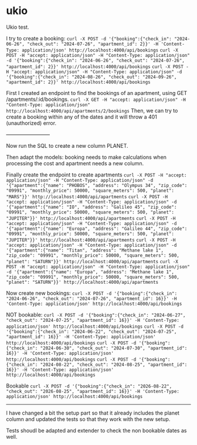 # ukio
Ukio test.

I try to create a booking:
```curl -X POST -d '{"booking":{"check_in": "2024-06-26", "check_out": "2024-07-26", "apartment_id": 2}}' -H 'Content-Type: application/json' http://localhost:4000/api/bookings```
```curl -X POST -H "accept: application/json" -H "Content-Type: application/json" -d '{"booking":{"check_in": "2024-06-26", "check_out": "2024-07-26", "apartment_id": 2}}' http://localhost:4000/api/bookings```
```curl -X POST -H "accept: application/json" -H "Content-Type: application/json" -d '{"booking":{"check_in": "2024-08-26", "check_out": "2024-09-26", "apartment_id": 2}}' http://localhost:4000/api/bookings```

First I created an endpoint to find the bookings of an apartment, using GET /apartments/:id/bookings.
```curl -X GET -H "accept: application/json" -H "Content-Type: application/json" http://localhost:4000/api/apartments/2/bookings```
Then, we can try to create a booking within any of the dates and it will throw a 401 (unauthorized) error.

–––––––––––––––––

Now run the SQL to create a new column PLANET.

Then adapt the models: booking needs to make calculations when processing the cost and apartment needs a new column.

Finally create the endpoint to create apartments
```curl -X POST -H "accept: application/json" -H "Content-Type: application/json" -d '{"apartment":{"name": "PHOBOS", "address": "Olympus 34", "zip_code": "09991", "monthly_price": 50000, "square_meters": 500, "planet": "MARS"}}' http://localhost:4000/api/apartments```
```curl -X POST -H "accept: application/json" -H "Content-Type: application/json" -d '{"apartment":{"name": "IO", "address": "Galileo 45", "zip_code": "09991", "monthly_price": 50000, "square_meters": 500, "planet": "JUPITER"}}' http://localhost:4000/api/apartments```
```curl -X POST -H "accept: application/json" -H "Content-Type: application/json" -d '{"apartment":{"name": "Europa", "address": "Galileo 44", "zip_code": "09991", "monthly_price": 50000, "square_meters": 500, "planet": "JUPITER"}}' http://localhost:4000/api/apartments```
```curl -X POST -H "accept: application/json" -H "Content-Type: application/json" -d '{"apartment":{"name": "Titan", "address": "Methane lake 1", "zip_code": "09991", "monthly_price": 50000, "square_meters": 500, "planet": "SATURN"}}' http://localhost:4000/api/apartments```
```curl -X POST -H "accept: application/json" -H "Content-Type: application/json" -d '{"apartment":{"name": "Europa", "address": "Methane lake 1", "zip_code": "09991", "monthly_price": 50000, "square_meters": 500, "planet": "SATURN"}}' http://localhost:4000/api/apartments```


Now create new bookings:
```curl -X POST -d '{"booking":{"check_in": "2024-06-26", "check_out": "2024-07-26", "apartment_id": 16}}' -H 'Content-Type: application/json' http://localhost:4000/api/bookings```

NOT bookable:
```curl -X POST -d '{"booking":{"check_in": "2024-06-27", "check_out": "2024-07-25", "apartment_id": 16}}' -H 'Content-Type: application/json' http://localhost:4000/api/bookings```
```curl -X POST -d '{"booking":{"check_in": "2024-06-22", "check_out": "2024-07-25", "apartment_id": 16}}' -H 'Content-Type: application/json' http://localhost:4000/api/bookings```
```curl -X POST -d '{"booking":{"check_in": "2024-06-30", "check_out": "2024-07-30", "apartment_id": 16}}' -H 'Content-Type: application/json' http://localhost:4000/api/bookings```
```curl -X POST -d '{"booking":{"check_in": "2024-08-22", "check_out": "2024-08-25", "apartment_id": 16}}' -H 'Content-Type: application/json' http://localhost:4000/api/bookings```

Bookable
```curl -X POST -d '{"booking":{"check_in": "2026-08-22", "check_out": "2026-08-25", "apartment_id": 16}}' -H 'Content-Type: application/json' http://localhost:4000/api/bookings```


-----------
I have changed a bit the setup part so that it already includes the planet column and updated the tests so that they work with the new setup.

Tests shoudl be adapted and extender to check the non bookable dates as well.